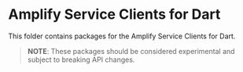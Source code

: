 # Amplify Service Clients for Dart

This folder contains packages for the Amplify Service Clients for Dart.

> **NOTE**: These packages should be considered experimental and subject to breaking API changes.
